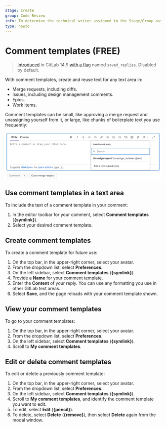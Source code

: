 ```yaml
---
stage: Create
group: Code Review
info: To determine the technical writer assigned to the Stage/Group associated with this page, see https://about.gitlab.com/handbook/product/ux/technical-writing/#assignments
type: howto
---
```


# Comment templates **(FREE)**

> [Introduced](https://gitlab.com/gitlab-org/gitlab/-/issues/352956) in GitLab 14.9 [with a flag](../../administration/feature_flags.md) named `saved_replies`. Disabled by default.

With comment templates, create and reuse text for any text area in:

- Merge requests, including diffs.
- Issues, including design management comments.
- Epics.
- Work items.

Comment templates can be small, like approving a merge request and unassigning yourself from it,
or large, like chunks of boilerplate text you use frequently:

![Comment templates dropdown list](img/saved_replies_dropdown_v15_10.png)

## Use comment templates in a text area

To include the text of a comment template in your comment:

1. In the editor toolbar for your comment, select **Comment templates** (**{symlink}**).
1. Select your desired comment template.

## Create comment templates

To create a comment template for future use:

1. On the top bar, in the upper-right corner, select your avatar.
1. From the dropdown list, select **Preferences**.
1. On the left sidebar, select **Comment templates** (**{symlink}**).
1. Provide a **Name** for your comment template.
1. Enter the **Content** of your reply. You can use any formatting you use in
   other GitLab text areas.
1. Select **Save**, and the page reloads with your comment template shown.

## View your comment templates

To go to your comment templates:

1. On the top bar, in the upper-right corner, select your avatar.
1. From the dropdown list, select **Preferences**.
1. On the left sidebar, select **Comment templates** (**{symlink}**).
1. Scroll to **My comment templates**.

## Edit or delete comment templates

To edit or delete a previously comment template:

1. On the top bar, in the upper-right corner, select your avatar.
1. From the dropdown list, select **Preferences**.
1. On the left sidebar, select **Comment templates** (**{symlink}**).
1. Scroll to **My comment templates**, and identify the comment template you want to edit.
1. To edit, select **Edit** (**{pencil}**).
1. To delete, select **Delete** (**{remove}**), then select **Delete** again from the modal window.

